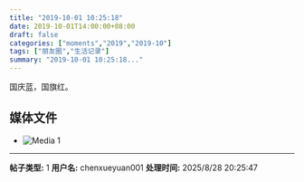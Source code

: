 ```yaml
---
title: "2019-10-01 10:25:18"
date: 2019-10-01T14:00:00+08:00
draft: false
categories: ["moments","2019","2019-10"]
tags: ["朋友圈","生活记录"]
summary: "2019-10-01 10:25:18..."
---
```


国庆蓝，国旗红。

## 媒体文件

- ![Media 1](/Moments/photos/2019-10-01/201910011025180.jpg)

---

**帖子类型:** 1
**用户名:** chenxueyuan001
**处理时间:** 2025/8/28 20:25:47